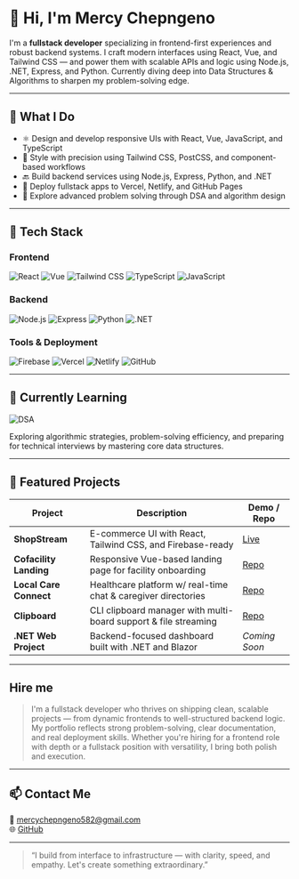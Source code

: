 # 👋 Hi, I'm Mercy Chepngeno

I'm a **fullstack developer** specializing in frontend-first experiences and robust backend systems. I craft modern interfaces using React, Vue, and Tailwind CSS — and power them with scalable APIs and logic using Node.js, .NET, Express, and Python. Currently diving deep into Data Structures & Algorithms to sharpen my problem-solving edge.

---

## 🧠 What I Do

- ⚛️ Design and develop responsive UIs with React, Vue, JavaScript, and TypeScript
- 🎨 Style with precision using Tailwind CSS, PostCSS, and component-based workflows
- 🔙 Build backend services using Node.js, Express, Python, and .NET
- 🚀 Deploy fullstack apps to Vercel, Netlify, and GitHub Pages
- 🧠 Explore advanced problem solving through DSA and algorithm design

---

## 🔧 Tech Stack

### Frontend  
![React](https://img.shields.io/badge/React-20232A?style=for-the-badge&logo=react&logoColor=61DAFB)
![Vue](https://img.shields.io/badge/Vue.js-35495E?style=for-the-badge&logo=vue.js&logoColor=4FC08D)
![Tailwind CSS](https://img.shields.io/badge/Tailwind_CSS-38B2AC?style=for-the-badge&logo=tailwind-css&logoColor=white)
![TypeScript](https://img.shields.io/badge/TypeScript-007ACC?style=for-the-badge&logo=typescript&logoColor=white)
![JavaScript](https://img.shields.io/badge/JavaScript-F7DF1E?style=for-the-badge&logo=javascript&logoColor=black)

### Backend  
![Node.js](https://img.shields.io/badge/Node.js-339933?style=for-the-badge&logo=nodedotjs&logoColor=white)
![Express](https://img.shields.io/badge/Express.js-000000?style=for-the-badge&logo=express&logoColor=white)
![Python](https://img.shields.io/badge/Python-3776AB?style=for-the-badge&logo=python&logoColor=white)
![.NET](https://img.shields.io/badge/.NET-512BD4?style=for-the-badge&logo=dotnet&logoColor=white)

### Tools & Deployment  
![Firebase](https://img.shields.io/badge/Firebase-FFCA28?style=for-the-badge&logo=firebase&logoColor=black)
![Vercel](https://img.shields.io/badge/Vercel-000000?style=for-the-badge&logo=vercel&logoColor=white)
![Netlify](https://img.shields.io/badge/Netlify-00C7B7?style=for-the-badge&logo=netlify&logoColor=white)
![GitHub](https://img.shields.io/badge/GitHub-181717?style=for-the-badge&logo=github&logoColor=white)

---

## 🎯 Currently Learning  
![DSA](https://img.shields.io/badge/Learning-DSA-yellow?style=for-the-badge&logo=leetcode&logoColor=white)

Exploring algorithmic strategies, problem-solving efficiency, and preparing for technical interviews by mastering core data structures.

---

## 🚀 Featured Projects

| Project               | Description                                                     | Demo / Repo |
|------------------------|-----------------------------------------------------------------|--------------|
| **ShopStream**         | E-commerce UI with React, Tailwind CSS, and Firebase-ready      | [Live](https://shopstream-arn7.vercel.app) |
| **Cofacility Landing** | Responsive Vue-based landing page for facility onboarding       | [Repo](https://github.com/chep-collab/cofacility-landing) |
| **Local Care Connect** | Healthcare platform w/ real-time chat & caregiver directories   | [Repo](https://github.com/chep-collab/local-care-connect) |
| **Clipboard**          | CLI clipboard manager with multi-board support & file streaming | [Repo](https://github.com/Slackadays/Clipboard) |
| **.NET Web Project**   | Backend-focused dashboard built with .NET and Blazor            | *Coming Soon* |

---

##  Hire me

> I'm a fullstack developer who thrives on shipping clean, scalable projects — from dynamic frontends to well-structured backend logic. My portfolio reflects strong problem-solving, clear documentation, and real deployment skills. Whether you're hiring for a frontend role with depth or a fullstack position with versatility, I bring both polish and execution.

---

## 📫 Contact Me

📧 mercychepngeno582@gmail.com  
🌐 [GitHub](https://github.com/chep-collab)

---

> “I build from interface to infrastructure — with clarity, speed, and empathy. Let's create something extraordinary.”
